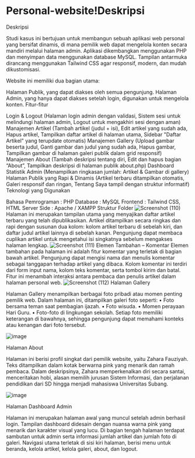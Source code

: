 # Personal-website!Deskripsi
Deskripsi

Studi kasus ini bertujuan untuk membangun sebuah aplikasi web personal yang bersifat dinamis, di mana pemilik web dapat mengelola konten secara mandiri melalui halaman admin. Aplikasi dikembangkan menggunakan PHP dan menyimpan data menggunakan database MySQL. Tampilan antarmuka dirancang menggunakan Tailwind CSS agar responsif, modern, dan mudah dikustomisasi.

Website ini memiliki dua bagian utama:

Halaman Publik, yang dapat diakses oleh semua pengunjung.
Halaman Admin, yang hanya dapat diakses setelah login, digunakan untuk mengelola konten.
Fitur-fitur

Login & Logout (Halaman login admin dengan validasi, Sistem sesi untuk melindungi halaman admin, Logout untuk mengakhiri sesi dengan aman)
Manajemen Artikel (Tambah artikel (judul + isi), Edit artikel yang sudah ada, Hapus artikel, Tampilkan daftar artikel di halaman utama, Sidebar "Daftar Artikel" yang terupdate otomatis)
Manajemen Gallery (Upload gambar beserta judul, Ganti gambar dan judul yang sudah ada, Hapus gambar, Tampilkan gambar di halaman galeri publik dalam grid responsif)
Manajemen About (Tambah deskripsi tentang diri, Edit dan hapus bagian “About”, Tampilkan deskripsi di halaman publik about.php)
Dashboard Statistik Admin (Menampilkan ringkasan jumlah: Artikel & Gambar di gallery)
Halaman Publik yang Rapi & Dinamis (Artikel terbaru ditampilkan otomatis, Galeri responsif dan ringan, Tentang Saya tampil dengan struktur informatif)
Teknologi yang Digunakan

Bahasa Pemrograman : PHP
Database : MySQL
Frontend : Tailwind CSS, HTML
Server Side : Apache / XAMPP
Struktur Folder
![Screenshot (110)](https://github.com/user-attachments/assets/8de61775-9b00-497f-8760-ca3a4430b22e)
Halaman ini merupakan tampilan utama yang menyajikan daftar artikel terbaru yang telah dipublikasikan. Artikel ditampilkan secara ringkas dan rapi dengan susunan dua kolom: kolom artikel terbaru di sebelah kiri, dan daftar judul artikel lainnya di sebelah kanan. Pengunjung dapat membaca cuplikan artikel untuk mengetahui isi singkatnya sebelum mengakses halaman lengkap.
![Screenshot (111)](https://github.com/user-attachments/assets/c76fe3a7-46a4-41fe-98c5-ca7323445765)
Elemen Tambahan – Komentar
Elemen tambahan pada halaman ini adalah fitur komentar yang terletak di bagian bawah artikel. Pengunjung dapat mengisi nama dan menulis komentar sebagai tanggapan terhadap artikel yang dibaca. Kolom komentar ini terdiri dari form input nama, kolom teks komentar, serta tombol kirim dan batal. Fitur ini menambah interaksi antara pembaca dan penulis artikel dalam halaman personal web.
![Screenshot (112)](https://github.com/user-attachments/assets/a1d163ca-941f-4819-b5f8-451df2a7516b)
Halaman Gallery

Halaman Gallery menampilkan berbagai foto pribadi atau momen penting pemilik web. Dalam halaman ini, ditampilkan galeri foto seperti:
	•	Foto bersama teman saat pembagian ijazah.
	•	Foto wisuda.
	•	Momen perayaan Hari Guru.
	•	Foto-foto di lingkungan sekolah.
Setiap foto memiliki keterangan di bawahnya, sehingga pengunjung dapat memahami konteks atau kenangan dari foto tersebut.

![image](https://github.com/user-attachments/assets/4f30bc97-df69-4147-a401-377141d15366)

Halaman About

Halaman ini berisi profil singkat dari pemilik website, yaitu Zahara Fauziyah. Teks ditampilkan dalam kotak berwarna pink yang menarik dan ramah pembaca. Dalam deskripsinya, Zahara memperkenalkan diri secara santai, menceritakan hobi, alasan memilih jurusan Sistem Informasi, dan perjalanan pendidikan dari SD hingga menjadi mahasiswa Universitas Subang.


![image](https://github.com/user-attachments/assets/be3df0a8-6fba-4990-8046-2ba8106aedb7)

Halaman Dashboard Admin

Halaman ini merupakan halaman awal yang muncul setelah admin berhasil login. Tampilan dashboard didesain dengan nuansa warna pink yang menarik dan karakter visual yang lucu. Di bagian tengah halaman terdapat sambutan untuk admin serta informasi jumlah artikel dan jumlah foto di galeri. Navigasi utama terletak di sisi kiri halaman, berisi menu untuk beranda, kelola artikel, kelola galeri, about, dan logout.


